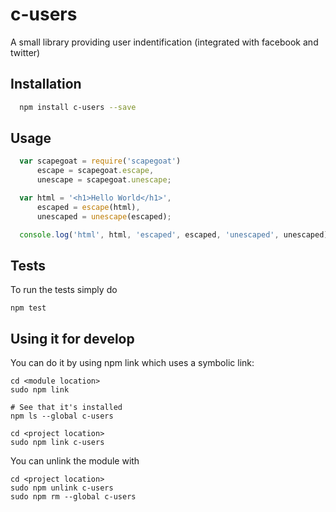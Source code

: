 c-users
=======

A small library providing user indentification (integrated with facebook and twitter)

## Installation

```sh
  npm install c-users --save
```

## Usage

```js
  var scapegoat = require('scapegoat')
      escape = scapegoat.escape,
      unescape = scapegoat.unescape;

  var html = '<h1>Hello World</h1>',
      escaped = escape(html),
      unescaped = unescape(escaped);

  console.log('html', html, 'escaped', escaped, 'unescaped', unescaped);
```

## Tests

To run the tests simply do

```shell
npm test
```

## Using it for develop

You can do it by using npm link which uses a symbolic link:

```shell
cd <module location>
sudo npm link

# See that it's installed
npm ls --global c-users 

cd <project location>
sudo npm link c-users
```

You can unlink the module with
```shell
cd <project location>
sudo npm unlink c-users
sudo npm rm --global c-users
```
